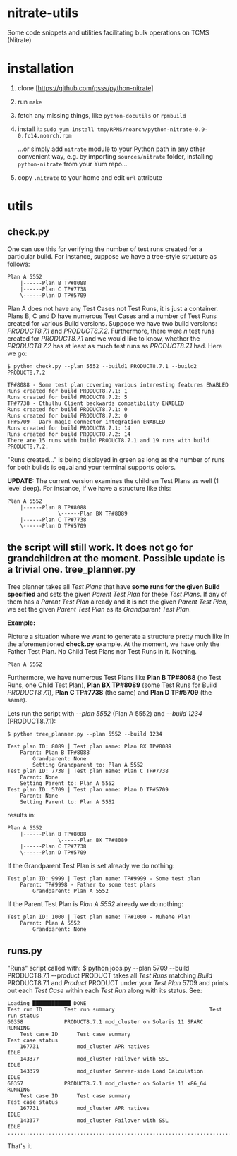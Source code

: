 nitrate-utils
=============

Some code snippets and utilities facilitating bulk operations on TCMS (Nitrate)

installation
=============
 1. clone [https://github.com/psss/python-nitrate]
 2. run ```make```
 3. fetch any missing things, like ```python-docutils``` or ```rpmbuild```
 4. install it: ```sudo yum install tmp/RPMS/noarch/python-nitrate-0.9-0.fc14.noarch.rpm```

    ...or simply add ```nitrate``` module to your Python path in any other convenient way, e.g. by importing ```sources/nitrate``` folder, installing ```python-nitrate``` from your Yum repo...
 5. copy ```.nitrate``` to your home and edit ```url``` attribute

utils
=====
check.py
--------
One can use this for verifying the number of test runs created for a particular build.
For instance, suppose we have a tree-style structure as follows:

    Plan A 5552
        |------Plan B TP#8088
        |------Plan C TP#7738
        \------Plan D TP#5709

Plan A does not have any Test Cases not Test Runs, it is just a container. Plans B, C and D have numerous Test Cases and a number of Test Runs created for various Build versions.
Suppose we have two build versions: *PRODUCT8.7.1* and *PRODUCT8.7.2*. Furthermore, there were *n* test runs created for *PRODUCT8.7.1* and we would like to know, whether the *PRODUCT8.7.2* has at least as much test runs as *PRODUCT8.7.1* had. Here we go:

    $ python check.py --plan 5552 --build1 PRODUCT8.7.1 --build2 PRODUCT8.7.2

    TP#8088 - Some test plan covering various interesting features ENABLED
    Runs created for build PRODUCT8.7.1: 1
    Runs created for build PRODUCT8.7.2: 5
    TP#7738 - Cthulhu Client backwards compatibility ENABLED
    Runs created for build PRODUCT8.7.1: 0
    Runs created for build PRODUCT8.7.2: 0
    TP#5709 - Dark magic connector integration ENABLED
    Runs created for build PRODUCT8.7.1: 14
    Runs created for build PRODUCT8.7.2: 14
    There are 15 runs with build PRODUCT8.7.1 and 19 runs with build PRODUCT8.7.2.

"Runs created..." is being displayed in green as long as the number of runs for both builds is equal and your terminal supports colors.

**UPDATE:** The current version examines the children Test Plans as well (1 level deep). For instance, if we have a structure like this:

    Plan A 5552
        |------Plan B TP#8088
                    \------Plan BX TP#8089
        |------Plan C TP#7738
        \------Plan D TP#5709

the script will still work. It does not go for grandchildren at the moment. Possible update is a trivial one.
tree_planner.py
---------------
Tree planner takes all *Test Plans* that have **some runs for the given Build specified** and sets the given *Parent Test Plan* for these *Test Plans*. If any of them has a *Parent Test Plan* already and it is not the given *Parent Test Plan*, we set the given *Parent Test Plan* as its *Grandparent Test Plan*.

**Example:**

Picture a situation where we want to generate a structure pretty much like in the aforementioned **check.py** example. At the moment, we have only the Father Test Plan. No Child Test Plans nor Test Runs in it. Nothing.

    Plan A 5552

Furthermore, we have numerous Test Plans like **Plan B TP#8088** (no Test Runs, one Child Test Plan), **Plan BX TP#8089** (some Test Runs for Build *PRODUCT8.7.1*), **Plan C TP#7738** (the same) and **Plan D TP#5709** (the same).

Lets run the script with *--plan 5552* (Plan A 5552) and *--build 1234* (PRODUCT8.7.1):

    $ python tree_planner.py --plan 5552 --build 1234
    
    Test plan ID: 8089 | Test plan name: Plan BX TP#8089
        Parent: Plan B TP#8088
            Grandparent: None
            Setting Grandparent to: Plan A 5552
    Test plan ID: 7738 | Test plan name: Plan C TP#7738
        Parent: None
        Setting Parent to: Plan A 5552
    Test plan ID: 5709 | Test plan name: Plan D TP#5709
        Parent: None
        Setting Parent to: Plan A 5552

results in:

    Plan A 5552
        |------Plan B TP#8088
                    \------Plan BX TP#8089
        |------Plan C TP#7738
        \------Plan D TP#5709

If the Grandparent Test Plan is set already we do nothing:

    Test plan ID: 9999 | Test plan name: TP#9999 - Some test plan
        Parent: TP#9998 - Father to some test plans
            Grandparent: Plan A 5552

If the Parent Test Plan is *Plan A 5552* already we do nothing:

    Test plan ID: 1000 | Test plan name: TP#1000 - Muhehe Plan 
        Parent: Plan A 5552
            Grandparent: None    

runs.py
-------
"Runs" script called with:
    $ python jobs.py --plan 5709 --build PRODUCT8.7.1 --product PRODUCT
takes all *Test Runs* matching *Build* PRODUCT8.7.1 and *Product* PRODUCT under your *Test Plan* 5709 and prints out each *Test Case* within each *Test Run* along with its status. See:

    Loading ████████████ DONE
    Test run ID       Test run summary                              Test run status     
    60358             PRODUCT8.7.1 mod_cluster on Solaris 11 SPARC  RUNNING             
        Test case ID      Test case summary                             Test case status
        167731            mod_cluster APR natives                       IDLE
        143377            mod_cluster Failover with SSL                 IDLE
        143379            mod_cluster Server-side Load Calculation      IDLE
    60357             PRODUCT8.7.1 mod_cluster on Solaris 11 x86_64 RUNNING             
        Test case ID      Test case summary                             Test case status
        167731            mod_cluster APR natives                       IDLE
        143377            mod_cluster Failover with SSL                 IDLE    
    ....................................................................................

That's it.